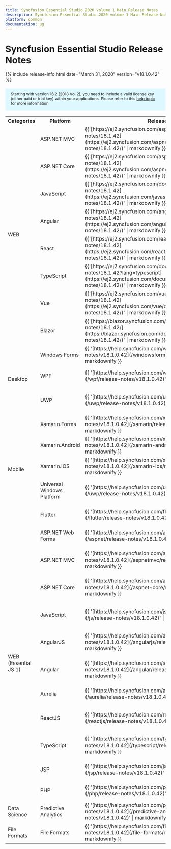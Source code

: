 ```yaml
---
title: Syncfusion Essential Studio 2020 volume 1 Main Release Notes  
description: Syncfusion Essential Studio 2020 volume 1 Main Release Notes  
platform: common
documentation: ug
---
```


# Syncfusion Essential Studio  Release Notes  

{% include release-info.html date="March 31, 2020"   version="v18.1.0.42" %} 

<style>
#license {
    font-size: .88em!important;
margin-top: 1.5em;     margin-bottom: 1.5em;
    background-color: #def8ff;
    padding: 10px 17px 14px;
}
</style>

<div id="license">
Starting with version 16.2 (2018 Vol 2), you need to include a valid license key (either paid or trial key) within your applications. 
Please refer to this <a href="/common/essential-studio/licensing/license-key">help topic</a> for more information 
</div>



<table>
<tr>
<th>
Categories</th><th>
Platform</th><th>
Release Notes</th><th>
Read Me</th></tr>
<tr>
<td rowspan="8">
WEB 
</td>
<td>
ASP.NET MVC
</td>
<td>{{'[https://ej2.syncfusion.com/aspnetmvc/documentation/release-notes/18.1.42](https://ej2.syncfusion.com/aspnetmvc/documentation/release-notes/18.1.42/)' | markdownify }}
</td>
<td>{{'[http://files2.syncfusion.com/Installs/v18.1.0.42/ReadMe/web/ASPMVC.html](http://files2.syncfusion.com/Installs/v18.1.0.42/ReadMe/web/ASPMVC.html)' | markdownify }}
</td>
</tr>
<tr>
<td>
ASP.NET Core	
</td>
<td>{{'[https://ej2.syncfusion.com/aspnetcore/documentation/release-notes/18.1.42](https://ej2.syncfusion.com/aspnetcore/documentation/release-notes/18.1.42/)' | markdownify }}
</td>
<td>{{'[http://files2.syncfusion.com/Installs/v18.1.0.42/ReadMe/web/ASPNETCORE.html](http://files2.syncfusion.com/Installs/v18.1.0.42/ReadMe/web/ASPNETCORE.html)' | markdownify }}
</td>
</tr>
<tr>
<td>
JavaScript
</td>
<td>{{'[https://ej2.syncfusion.com/documentation/release-notes/18.1.42](https://ej2.syncfusion.com/javascript/documentation/release-notes/18.1.42/)' | markdownify }}
</td>
<td>{{'[http://files2.syncfusion.com/Installs/v18.1.0.42/ReadMe/web/JavaScript.html](http://files2.syncfusion.com/Installs/v18.1.0.42/ReadMe/web/JavaScript.html)' | markdownify }}
</td>
</tr>
<tr>
<td>
Angular
</td>
<td>{{'[https://ej2.syncfusion.com/angular/documentation/release-notes/18.1.42](https://ej2.syncfusion.com/angular/documentation/release-notes/18.1.42/)' | markdownify }}
</td>
<td>{{'[http://files2.syncfusion.com/Installs/v18.1.0.42/ReadMe/web/Angular.html](http://files2.syncfusion.com/Installs/v18.1.0.42/ReadMe/web/Angular.html)' | markdownify }}
</td>
</tr>
<tr>
<td>
React
</td>
<td>{{'[https://ej2.syncfusion.com/react/documentation/release-notes/18.1.42](https://ej2.syncfusion.com/react/documentation/release-notes/18.1.42/)' | markdownify }}
</td>
<td>{{'[http://files2.syncfusion.com/Installs/v18.1.0.42/ReadMe/web/React.html](http://files2.syncfusion.com/Installs/v18.1.0.42/ReadMe/web/React.html)' | markdownify }}
</td>
</tr>
<tr>
<td>
TypeScript
</td>
<td>{{'[https://ej2.syncfusion.com/documentation/release-notes/18.1.42?lang=typescript](https://ej2.syncfusion.com/documentation/release-notes/18.1.42/)' | markdownify }}
</td>
<td>{{'[http://files2.syncfusion.com/Installs/v18.1.0.42/ReadMe/web/TypeScript.html](http://files2.syncfusion.com/Installs/v18.1.0.42/ReadMe/web/TypeScript.html)' | markdownify }}
</td>
</tr>
<tr>
<td>
Vue
</td>
<td>{{'[https://ej2.syncfusion.com/vue/documentation/release-notes/18.1.42](https://ej2.syncfusion.com/vue/documentation/release-notes/18.1.42/)' | markdownify }}
</td>
<td>{{'[http://files2.syncfusion.com/Installs/v18.1.0.42/ReadMe/web/Vue.html](http://files2.syncfusion.com/Installs/v18.1.0.42/ReadMe/web/Vue.html)' | markdownify }}
</td>
</tr>
<tr>
<td>
Blazor
</td>
<td>{{'[https://blazor.syncfusion.com/documentation/release-notes/18.1.42/](https://blazor.syncfusion.com/documentation/release-notes/18.1.42/)' | markdownify }}
</td>
<td>{{'[http://files2.syncfusion.com/Installs/v18.1.0.42/ReadMe/web/Blazor.html](http://files2.syncfusion.com/Installs/v18.1.0.42/ReadMe/web/Blazor.html)' | markdownify }}
</td>
</tr>
<tr>
<td rowspan="3">
Desktop
</td>
<td>
Windows Forms
</td>
<td>{{ '[https://help.syncfusion.com/windowsforms/release-notes/v18.1.0.42](/windowsforms/release-notes/v18.1.0.42)' | markdownify }}
</td>
<td>{{ '[http://files2.syncfusion.com/Installs/v18.1.0.42/ReadMe/WindowsForms.html](http://files2.syncfusion.com/Installs/v18.1.0.42/ReadMe/WindowsForms.html)' | markdownify }}
</td>
</tr>
<tr>
<td>
WPF
</td>
<td>{{ '[https://help.syncfusion.com/wpf/release-notes/v18.1.0.42](/wpf/release-notes/v18.1.0.42)' | markdownify }}
</td>
<td>{{ '[http://files2.syncfusion.com/Installs/v18.1.0.42/ReadMe/WPF.html](http://files2.syncfusion.com/Installs/v18.1.0.42/ReadMe/WPF.html)' | markdownify }}
</td>
</tr>
<tr>
<td>
UWP
</td>
<td>{{ '[https://help.syncfusion.com/uwp/release-notes/v18.1.0.42](/uwp/release-notes/v18.1.0.42)' | markdownify }}
</td>
<td>{{ '[http://files2.syncfusion.com/Installs/v18.1.0.42/ReadMe/UniversalWindows.html](http://files2.syncfusion.com/Installs/v18.1.0.42/ReadMe/UniversalWindows.html)' | markdownify }}
</td>
</tr>
<tr>
<td rowspan="5">
Mobile
</td>
<td>
Xamarin.Forms
</td>
<td>{{ '[https://help.syncfusion.com/xamarin/release-notes/v18.1.0.42](/xamarin/release-notes/v18.1.0.42)' | markdownify }}
</td>
<td>{{ '[http://files2.syncfusion.com/Installs/v18.1.0.42/ReadMe/Xamarin_Forms.html](http://files2.syncfusion.com/Installs/v18.1.0.42/ReadMe/Xamarin_Forms.html)' | markdownify }}
</td>
</tr>
<tr>
<td>
Xamarin.Android
</td>
<td>{{ '[https://help.syncfusion.com/xamarin-android/release-notes/v18.1.0.42](/xamarin-android/release-notes/v18.1.0.42)' | markdownify }}
</td>
<td>{{ '[http://files2.syncfusion.com/Installs/v18.1.0.42/ReadMe/Xamarin_Forms.html](http://files2.syncfusion.com/Installs/v18.1.0.42/ReadMe/Xamarin_Forms.html)' | markdownify }}
</td>
</tr>
<tr>
<td>
Xamarin.iOS
</td>
<td>{{ '[https://help.syncfusion.com/xamarin-ios/release-notes/v18.1.0.42](/xamarin-ios/release-notes/v18.1.0.42)' | markdownify }}
</td>
<td>{{ '[http://files2.syncfusion.com/Installs/v18.1.0.42/ReadMe/Xamarin_Forms.html](http://files2.syncfusion.com/Installs/v18.1.0.42/ReadMe/Xamarin_Forms.html)' | markdownify }}
</td>
</tr>
<tr>
<td>
Universal Windows Platform
</td>
<td>{{ '[https://help.syncfusion.com/uwp/release-notes/v18.1.0.42](/uwp/release-notes/v18.1.0.42)' | markdownify }}
</td>
<td>{{ '[http://files2.syncfusion.com/Installs/v18.1.0.42/ReadMe/UniversalWindows.html](http://files2.syncfusion.com/Installs/v18.1.0.42/ReadMe/UniversalWindows.html)' | markdownify }}
</td>
</tr>
<tr>
<td>
Flutter
</td>
<td>{{ '[https://help.syncfusion.com/flutter/release-notes/v18.1.0.42](/flutter/release-notes/v18.1.0.42)' | markdownify }}
</td>
<td>{{ '[http://files2.syncfusion.com/Installs/v18.1.0.42/ReadMe/Flutter.html](http://files2.syncfusion.com/Installs/v18.1.0.42/ReadMe/Flutter.html)' | markdownify }}
</td>
</tr>
<tr>
<td rowspan="11">
WEB (Essential JS 1)
</td>
<td>
ASP.NET Web Forms
</td>
<td>{{ '[https://help.syncfusion.com/aspnet/release-notes/v18.1.0.42](/aspnet/release-notes/v18.1.0.42)' | markdownify }}
</td>
<td>{{ '[http://files2.syncfusion.com/Installs/v18.1.0.42/ReadMe/essential-js1/ASP.html](http://files2.syncfusion.com/Installs/v18.1.0.42/ReadMe/essential-js1/ASP.html)' | markdownify }}
</td>
</tr>
<tr>
<td>
ASP.NET MVC
</td>
<td>{{ '[https://help.syncfusion.com/aspnetmvc/release-notes/v18.1.0.42](/aspnetmvc/release-notes/v18.1.0.42)' | markdownify }}
</td>
<td>{{ '[http://files2.syncfusion.com/Installs/v18.1.0.42/ReadMe/essential-js1/ASPMVC.html](http://files2.syncfusion.com/Installs/v18.1.0.42/ReadMe/essential-js1/ASPMVC.html)' | markdownify }}
</td>
</tr>
<tr>
<td>
ASP.NET Core
</td>
<td>{{ '[https://help.syncfusion.com/aspnet-core/release-notes/v18.1.0.42](/aspnet-core/release-notes/v18.1.0.42)' | markdownify }}
</td>
<td>
{{ '[http://files2.syncfusion.com/Installs/v18.1.0.42/ReadMe/essential-js1/ASPNETCORE.html](http://files2.syncfusion.com/Installs/v18.1.0.42/ReadMe/essential-js1/ASPNETCORE.html)' | markdownify }}
</td>
</tr>
<tr>
<td>
JavaScript
</td>
<td>{{ '[https://help.syncfusion.com/js/release-notes/v18.1.0.42](/js/release-notes/v18.1.0.42)' | markdownify }}
</td>
<td>{{ '[http://files2.syncfusion.com/Installs/v18.1.0.42/ReadMe/essential-js1/JavaScript.html](http://files2.syncfusion.com/Installs/v18.1.0.42/ReadMe/essential-js1/JavaScript.html)' | markdownify }}
</td>
</tr>
<tr>
<td>
AngularJS
</td>
<td>{{ '[https://help.syncfusion.com/angularjs/release-notes/v18.1.0.42](/angularjs/release-notes/v18.1.0.42)' | markdownify }}
</td>
<td>{{ '[http://files2.syncfusion.com/Installs/v18.1.0.42/ReadMe/essential-js1/AngularJS.html](http://files2.syncfusion.com/Installs/v18.1.0.42/ReadMe/essential-js1/AngularJS.html)' | markdownify }}
</td>
</tr>
<tr>
<td>
Angular
</td>
<td>{{ '[https://help.syncfusion.com/angular/release-notes/v18.1.0.42](/angular/release-notes/v18.1.0.42)' | markdownify }}
</td>
<td>{{ '[http://files2.syncfusion.com/Installs/v18.1.0.42/ReadMe/essential-js1/Angular.html](http://files2.syncfusion.com/Installs/v18.1.0.42/ReadMe/essential-js1/Angular.html)' | markdownify }}
</td>
</tr>
<tr>
<td>
Aurelia
</td>
<td>{{ '[https://help.syncfusion.com/aurelia/release-notes/v18.1.0.42](/aurelia/release-notes/v18.1.0.42)' | markdownify }}
</td>
<td>{{ '[http://files2.syncfusion.com/Installs/v18.1.0.42/ReadMe/essential-js1/Aurelia.html](http://files2.syncfusion.com/Installs/v18.1.0.42/ReadMe/essential-js1/Aurelia.html)' | markdownify }}
</td>
</tr>
<tr>
<td>
ReactJS
</td>
<td>{{ '[https://help.syncfusion.com/reactjs/release-notes/v18.1.0.42](/reactjs/release-notes/v18.1.0.42)' | markdownify }}
</td>
<td>{{ '[http://files2.syncfusion.com/Installs/v18.1.0.42/ReadMe/essential-js1/ReactJS.html](http://files2.syncfusion.com/Installs/v18.1.0.42/ReadMe/essential-js1/ReactJS.html)' | markdownify }}
</td>
</tr>
<tr>
<td>
TypeScript
</td>
<td>{{ '[https://help.syncfusion.com/typescript/release-notes/v18.1.0.42](/typescript/release-notes/v18.1.0.42)' | markdownify }}
</td>
<td>{{ '[http://files2.syncfusion.com/Installs/v18.1.0.42/ReadMe/essential-js1/TypeScript.html](http://files2.syncfusion.com/Installs/v18.1.0.42/ReadMe/essential-js1/TypeScript.html)' | markdownify }}
</td>
</tr>
<tr>
<td>
JSP
</td>
<td>{{ '[https://help.syncfusion.com/jsp/release-notes/v18.1.0.42](/jsp/release-notes/v18.1.0.42)' | markdownify }}
</td>
<td>{{ '[http://files2.syncfusion.com/Installs/v18.1.0.42/ReadMe/essential-js1/JSP.html](http://files2.syncfusion.com/Installs/v18.1.0.42/ReadMe/essential-js1/JSP.html)' | markdownify }}
</td>
</tr>
<tr>
<td>
PHP
</td>
<td>{{ '[https://help.syncfusion.com/php/release-notes/v18.1.0.42](/php/release-notes/v18.1.0.42)' | markdownify }}
</td>
<td>{{ '[http://files2.syncfusion.com/Installs/v18.1.0.42/ReadMe/essential-js1/PHP.html](http://files2.syncfusion.com/Installs/v18.1.0.42/ReadMe/essential-js1/PHP.html)' | markdownify }}
</td>
</tr>
<tr>
<td>
Data Science
</td>
<td>
Predictive Analytics
</td>
<td>{{ '[https://help.syncfusion.com/predictive-analytics/release-notes/v18.1.0.42](/predictive-analytics/release-notes/v18.1.0.42)' | markdownify }}
</td>
<td>
</td>
</tr>
<tr>
<td>
File Formats
</td>
<td>
File Formats
</td>
<td>{{ '[https://help.syncfusion.com/file-formats/release-notes/v18.1.0.42](/file-formats/release-notes/v18.1.0.42)' | markdownify }}
</td>
<td>
</td>
</tr>
</table>